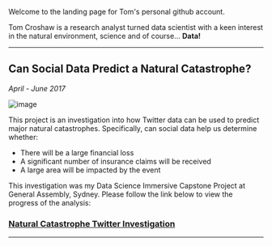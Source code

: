 Welcome to the landing page for Tom's personal github account.

Tom Croshaw is a research analyst turned data scientist with a keen interest in the natural environment, science and of course... **Data!**

---

## Can Social Data Predict a Natural Catastrophe?
_April - June 2017_


![image](https://media.giphy.com/media/3o7TKOrTKTwdIFBi2k/giphy.gif)

This project is an investigation into how Twitter data can be used to predict major natural catastrophes. Specifically, can social data help us determine whether:
- There will be a large financial loss
- A significant number of insurance claims will be received
- A large area will be impacted by the event

This investigation was my Data Science Immersive Capstone Project at General Assembly, Sydney. Please follow the link below to view the progress of the analysis:

### [Natural Catastrophe Twitter Investigation](/capstone/index.md)

---
